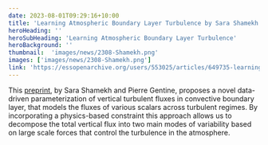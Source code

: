 ```yaml
---
date: 2023-08-01T09:29:16+10:00
title: 'Learning Atmospheric Boundary Layer Turbulence by Sara Shamekh'
heroHeading: ''
heroSubHeading: 'Learning Atmospheric Boundary Layer Turbulence'
heroBackground: ''
thumbnail:  'images/news/2308-Shamekh.png'
images: ['images/news/2308-Shamekh.png']
link: 'https://essopenarchive.org/users/553025/articles/649735-learning-atmospheric-boundary-layer-turbulence'
---
```


This [preprint](https://essopenarchive.org/users/553025/articles/649735-learning-atmospheric-boundary-layer-turbulence), by Sara Shamekh and Pierre Gentine, proposes a novel data-driven parameterization of vertical turbulent fluxes in convective boundary layer, that models the fluxes of various scalars across turbulent regimes. By incorporating a physics-based constraint this approach allows us to decompose the total vertical flux into two main modes of variability based on large scale  forces that control the turbulence in the atmosphere.
